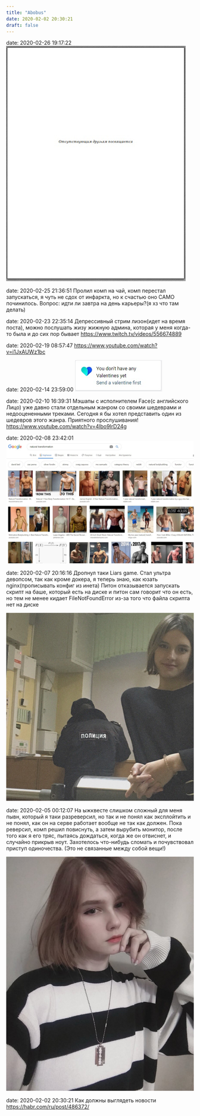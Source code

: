 ```yaml
---
title: "Abobus"
date: 2020-02-02 20:30:21
draft: false
---
```


date: 2020-02-26 19:17:22
![](/img/vk/6ReJLrMw-UA.jpg)

date: 2020-02-25 21:36:51
Пролил комп на чай, комп перестал запускаться, я чуть не сдох от инфаркта, но к счастью оно САМО починилось.
Вопрос: идти ли завтра на день карьеры?(я хз что там делать)

date: 2020-02-23 22:35:14
Депрессивный стрим лизон(идет на время поста), можно послушать жизу жижную админа, которая у меня когда-то была и до сих пор бывает
https://www.twitch.tv/videos/556674889

date: 2020-02-19 08:57:47
https://www.youtube.com/watch?v=i1JxAUWz1bc

date: 2020-02-14 23:59:00
![](/img/vk/gTicKmK4blg.jpg)

date: 2020-02-10 16:39:31
Мэшапы с исполнителем Face(с английского Лицо) уже давно стали отдельным жанром со своими шедеврами и недооцененными треками. Сегодня я бы хотел представить один из шедевров этого жанра. Приятного прослушивания!
https://www.youtube.com/watch?v=4lbo9IrD24g

date: 2020-02-08 23:42:01
![](/img/vk/WegYjsJqFlk.jpg)

date: 2020-02-07 20:16:16
Дропнул таки Liars game.
Стал ультра девопсом, так как кроме докера, я теперь знаю, как юзать nginx(прописывать конфиг из инета)
Питон отказывается запускать скрипт на баше, который есть на диске и питон сам говорит что он есть, но тем не менее кидает FileNotFoundError из-за того что файла скрипта нет на диске

![](/img/vk/7EFqGH9wnvk.jpg)

date: 2020-02-05 00:12:07
На ыжквесте слишком сложный для меня пывн, который я таки разреверсил, но так и не понял как эксплойтить и не понял, как он на серве работает вообще не так как должен.
Пока реверсил, комп решил повиснуть, а затем вырубить монитор, после того как я его тряс, пытаясь дождаться, когда же он отвиснет, и случайно прикрыв ноут.
Захотелось что-нибудь сломать и почувствовал приступ одиночества. (Это не связанные между собой вещи!)

![](/img/vk/BymH_KG03KE.jpg)

date: 2020-02-02 20:30:21
Как должны выглядеть новости
https://habr.com/ru/post/486372/
